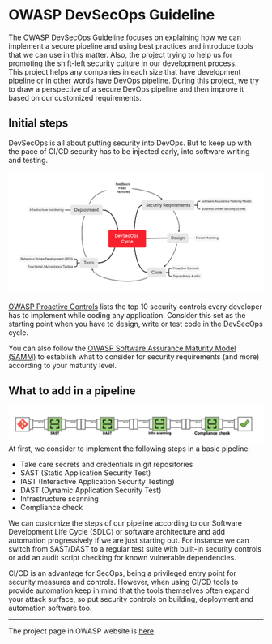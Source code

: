 # OWASP DevSecOps Guideline
The OWASP DevSecOps Guideline focuses on explaining how we can implement a secure pipeline and using best practices and introduce tools that we can use in this matter. Also, the project trying to help us for promoting the shift-left security culture in our development process.  
This project helps any companies in each size that have development pipeline or in other words have DevOps pipeline.
During this project, we try to draw a perspective of a secure DevOps pipeline and then improve it based on our customized requirements.

## Initial steps
DevSecOps is all about putting security into DevOps. But to keep up with the pace of CI/CD security has to be injected early, into software writing and testing.

![DevSecOps cycle](/assets/images/DevSecOps-cycle.png)

[OWASP Proactive Controls](https://owasp.org/www-project-proactive-controls/) lists the top 10 security controls every developer has to implement while coding any application. Consider this set as the starting point when you have to design, write or test code in the DevSecOps cycle. 

You can also follow the [OWASP Software Assurance Maturity Model (SAMM)](https://owaspsamm.org/model/) to establish what to consider for security requirements (and more) according to your maturity level.

## What to add in a pipeline
![DevSecOps pipeline](/assets/images/DevSecOps-pipeline.png)
At first, we consider to implement the following steps in a basic pipeline:
* Take care secrets and credentials in git repositories
* SAST (Static Application Security Test)
* IAST (Interactive Application Security Testing)
* DAST (Dynamic Application Security Test)
* Infrastructure scanning
* Compliance check

We can customize the steps of our pipeline according to our Software Development Life Cycle (SDLC) or software architecture and add automation progressively if we are just starting out.
For instance we can switch from SAST/DAST to a regular test suite with built-in security controls or add an audit script checking for known vulnerable dependencies.

CI/CD is an advantage for SecOps, being a privileged entry point for security measures and controls.
However, when using CI/CD tools to provide automation keep in mind that the tools themselves often expand your attack surface, so put security controls on building, deployment and automation software too.

---
The project page in OWASP website is [here](https://owasp.org/www-project-devsecops-guideline/)
